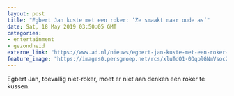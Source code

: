 ```yaml
---
layout: post
title: "Egbert Jan kuste met een roker: ‘Ze smaakt naar oude as’"
date: Sat, 18 May 2019 03:50:05 GMT
categories: 
- entertainment 
- gezondheid 
externe_link: "https://www.ad.nl/nieuws/egbert-jan-kuste-met-een-roker-ze-smaakt-naar-oude-as~ac4757db/"
feature_image: "https://images0.persgroep.net/rcs/xluTdO1-0DqplGNmVsoc25PV2dY/diocontent/134690412/_fitwidth/400/?appId=21791a8992982cd8da851550a453bd7f&quality=0.7"
---
```


Egbert Jan, toevallig niet-roker, moet er niet aan denken een roker te kussen.
